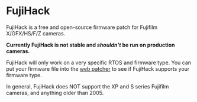 # FujiHack
FujiHack is a free and open-source firmware patch for Fujifilm X/GFX/HS/F/Z cameras.

**Currently FujiHack is not stable and *shouldn't* be run on production cameras.**

FujiHack will only work on a very specific RTOS and firmware type. You can put your firmware file into the [web patcher](https://fujihack.github.io/patcher/) to see if FujiHack supports your firmware type.  

In general, FujiHack does NOT support the XP and S series Fujifilm cameras, and anything older than 2005.
